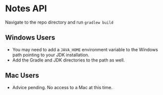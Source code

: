 # Notes API

Navigate to the repo directory and run `gradlew build`

## Windows Users

- You may need to add a `JAVA_HOME` environment variable to the Windows path pointing to your JDK installation.
- Add the Gradle and JDK directories to the path as well.

## Mac Users

- Advice pending. No access to a Mac at this time.